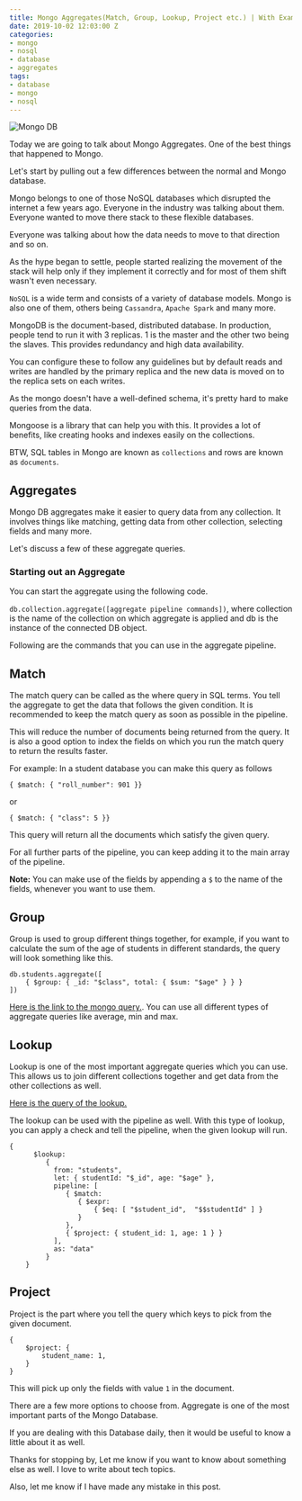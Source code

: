 ```yaml
---
title: Mongo Aggregates(Match, Group, Lookup, Project etc.) | With Examples
date: 2019-10-02 12:03:00 Z
categories:
- mongo
- nosql
- database
- aggregates
tags:
- database
- mongo
- nosql
---
```


![Mongo DB](https://webassets.mongodb.com/_com_assets/cms/mongodb_logo1-76twgcu2dm.png)

Today we are going to talk about Mongo Aggregates. One of the best things that happened to Mongo.


Let's start by pulling out a few differences between the normal and Mongo database.


Mongo belongs to one of those NoSQL databases which disrupted the internet a few years ago. Everyone in the industry was talking about them. Everyone wanted to move there stack to these flexible databases.


Everyone was talking about how the data needs to move to that direction and so on.


As the hype began to settle, people started realizing the movement of the stack will help only if they implement it correctly and for most of them shift wasn't even necessary.


`NoSQL` is a wide term and consists of a variety of database models. Mongo is also one of them, others being `Cassandra`, `Apache Spark` and many more.


MongoDB is the document-based, distributed database. In production, people tend to run it with 3 replicas. 1 is the master and the other two being the slaves. This provides redundancy and high data availability.


You can configure these to follow any guidelines but by default reads and writes are handled by the primary replica and the new data is moved on to the replica sets on each writes.


As the mongo doesn't have a well-defined schema, it's pretty hard to make queries from the data.


Mongoose is a library that can help you with this. It provides a lot of benefits, like creating hooks and indexes easily on the collections.


BTW, SQL tables in Mongo are known as `collections` and rows are known as `documents`.


## Aggregates

Mongo DB aggregates make it easier to query data from any collection. It involves things like matching, getting data from other collection, selecting fields and many more.

Let's discuss a few of these aggregate queries.

### Starting out an Aggregate

You can start the aggregate using the following code.

`db.collection.aggregate([aggregate pipeline commands])`, where collection is the name of the collection on which aggregate is applied and db is the instance of the connected DB object.

Following are the commands that you can use in the aggregate pipeline.

## Match


The match query can be called as the where query in SQL terms. You tell the aggregate to get the data that follows the given condition. It is recommended to keep the match query as soon as possible in the pipeline.


This will reduce the number of documents being returned from the query. It is also a good option to index the fields on which you run the match query to return the results faster.


For example: In a student database you can make this query as follows


`{ $match: { "roll_number": 901 }}`


or


`{ $match: { "class": 5 }}`


This query will return all the documents which satisfy the given query.


For all further parts of the pipeline, you can keep adding it to the main array of the pipeline.



**Note:** You can make use of the fields by appending a `$` to the name of the fields, whenever you want to use them.


## Group


Group is used to group different things together, for example, if you want to calculate the sum of the age of students in different standards, the query will look something like this.


```
db.students.aggregate([
    { $group: { _id: "$class", total: { $sum: "$age" } } }
])
```


[Here is the link to the mongo query.](https://mongoplayground.net/p/-1e-TS53Tzf). You can use all different types of aggregate queries like average, min and max.


## Lookup


Lookup is one of the most important aggregate queries which you can use. This allows us to join different collections together and get data from the other collections as well.

[Here is the query of the lookup.](https://mongoplayground.net/p/rY_VqBk_XXE)

The lookup can be used with the pipeline as well. With this type of lookup, you can apply a check and tell the pipeline, when the given lookup will run.

```
{
      $lookup:
         {
           from: "students",
           let: { studentId: "$_id", age: "$age" },
           pipeline: [
              { $match:
                 { $expr:
                     { $eq: [ "$student_id",  "$$studentId" ] }
                 }
              },
              { $project: { student_id: 1, age: 1 } }
           ],
           as: "data"
         }
    }
```

## Project

Project is the part where you tell the query which keys to pick from the given document.

```
{
    $project: {
        student_name: 1,
    }
}
```

This will pick up only the fields with value `1` in the document.

There are a few more options to choose from. Aggregate is one of the most important parts of the Mongo Database.

If you are dealing with this Database daily, then it would be useful to know a little about it as well.

Thanks for stopping by, Let me know if you want to know about something else as well. I love to write about tech topics.

Also, let me know if I have made any mistake in this post.